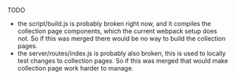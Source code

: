 TODO

- the script/build.js is probably broken right now, and it compiles the collection page components, which the current webpack setup does not. So if this was merged there would be no way to build the collection pages.
- the server/routes/index.js is probably also broken, this is used to locally test changes to collection pages. So if this was merged that would make collection page work harder to manage.
